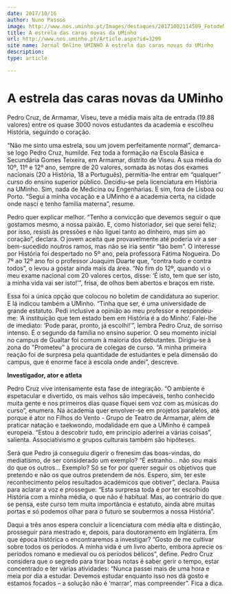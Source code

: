 ```yaml
---
date: 2017/10/16
author: Nuno Passos
image: http://www.nos.uminho.pt/Images/destaques/20171002114509_FotodeNunoGonalvesUMdicas.jpg
title: A estrela das caras novas da UMinho
url: http://www.nos.uminho.pt/Article.aspx?id=3299
site name: Jornal Online UMINHO A estrela das caras novas da UMinho
description: 
type: article

---
```

# A estrela das caras novas da UMinho




Pedro Cruz, de Armamar, Viseu, teve a média mais alta de entrada (19.88 valores) entre os quase 3000 novos estudantes da academia e escolheu História, seguindo o coração.

“Não me sinto uma estrela, sou um jovem perfeitamente normal”, demarca-se logo Pedro Cruz, humilde. Fez toda a formação na Escola Básica e Secundária Gomes Teixeira, em Armamar, distrito de Viseu. A sua média do 10º, 11º e 12º ano, sempre de 20 valores, somada às notas dos exames nacionais (20 a História, 18 a Português), permitia-lhe entrar em “qualquer” curso do ensino superior público. Decidiu-se pela licenciatura em História na UMinho. Sim, nada de Medicina ou Engenharias. E sim, fora de Lisboa ou Porto. “Segui a minha vocação e a UMinho é a academia certa, na cidade onde nasci e tenho família materna”, resume.

Pedro quer explicar melhor. “Tenho a convicção que devemos seguir o que gostamos mesmo, a nossa paixão. E, como historiador, sei que serei feliz; por isso, resisti às pressões e não liguei tanto ao dinheiro, mas sim ao coração”, declara. O jovem aceita que provavelmente até poderia vir a ser bem-sucedido noutros ramos, mas não se iria sentir “tão bem”. O interesse por História foi despertado no 5º ano, pela professora Fátima Nogueira. Do 7º ao 12º ano foi o professor Joaquim Duarte que, “contra tudo e contra todos”, o levou a gostar ainda mais da área. “No fim do 12º, quando vi o meu exame nacional com 20 valores certos, disse: ‘É isto, tem que ser isto, a minha vida vai ser isto!’”, frisa, de olhos bem abertos e braços em riste.

Essa foi a única opção que colocou no boletim de candidatura ao superior. E lá indicou também a UMinho. “Tinha que ser, é uma universidade de grande estatuto. Pedi inclusive a opinião ao meu professor e respondeu-me: ‘A instituição que tem estado bem em História é a do Minho’. Falei-lhe de imediato: ‘Pode parar, pronto, já escolhi!’”, lembra Pedro Cruz, de sorriso intenso. É o segundo da família no ensino superior. O seu momento inicial no campus de Gualtar foi comum à maioria dos debutantes. Dirigiu-se à zona do "Prometeu” à procura de colegas de curso. “A minha primeira reação foi de surpresa pela quantidade de estudantes e pela dimensão do campus, que é enorme face à escola onde andei”, descreve.


**Investigador, ator e atleta** 

Pedro Cruz vive intensamente esta fase de integração. “O ambiente é espetacular e divertido, os mais velhos são impecáveis, tenho conhecido muita gente e nos primeiros dias quase fiquei sem voz com as músicas do curso”, enumera. Na academia quer envolver-se em projetos paralelos, até porque é ator no Filhos do Vento - Grupo de Teatro de Armamar, além de praticar natação e taekwondo, modalidade em que a UMinho é campeã europeia. “Estou a descobrir tudo, em princípio aderirei a várias coisas”, salienta. Associativismo e grupos culturais também são hipóteses.

Será que Pedro já conseguiu digerir o frenesim das boas-vindas, do mediatismo, de ser considerado um exemplo? “É estranho… não sou mais do que os outros... Exemplo? Só se for por querer seguir os objetivos que pretendo e não os que outros pretendem de nós. Espero, sim, ter este reconhecimento pelos resultados académicos que obtiver”, declara. Pausa para aclarar a voz e prossegue: “Esta surpresa toda é por ter escolhido História com a minha média, o que não é habitual. Mas, ao contrário do que se pensa, este curso tem muita importância e estatuto, ainda abre muitas portas e só podemos olhar para o futuro se soubermos a nossa História”.

Daqui a três anos espera concluir a licenciatura com média alta e distinção, prosseguir para mestrado e, depois, para doutoramento em Inglaterra. Em que época histórica o encontraremos a investigar? “Gosto de me cultivar sobre todos os períodos. A minha vida é um livro aberto, embora aprecie os períodos romano e medieval ou os períodos bélicos”, define. Pedro Cruz considera que o segredo para tirar boas notas é saber gerir o tempo, estar concentrado e ter várias atividades: “Nunca passei mais de uma hora e meia por dia a estudar. Devemos estudar enquanto isso nos dá gosto e estamos focados – a solução não é ‘marrar’, mas compreender”. Fica a dica.
